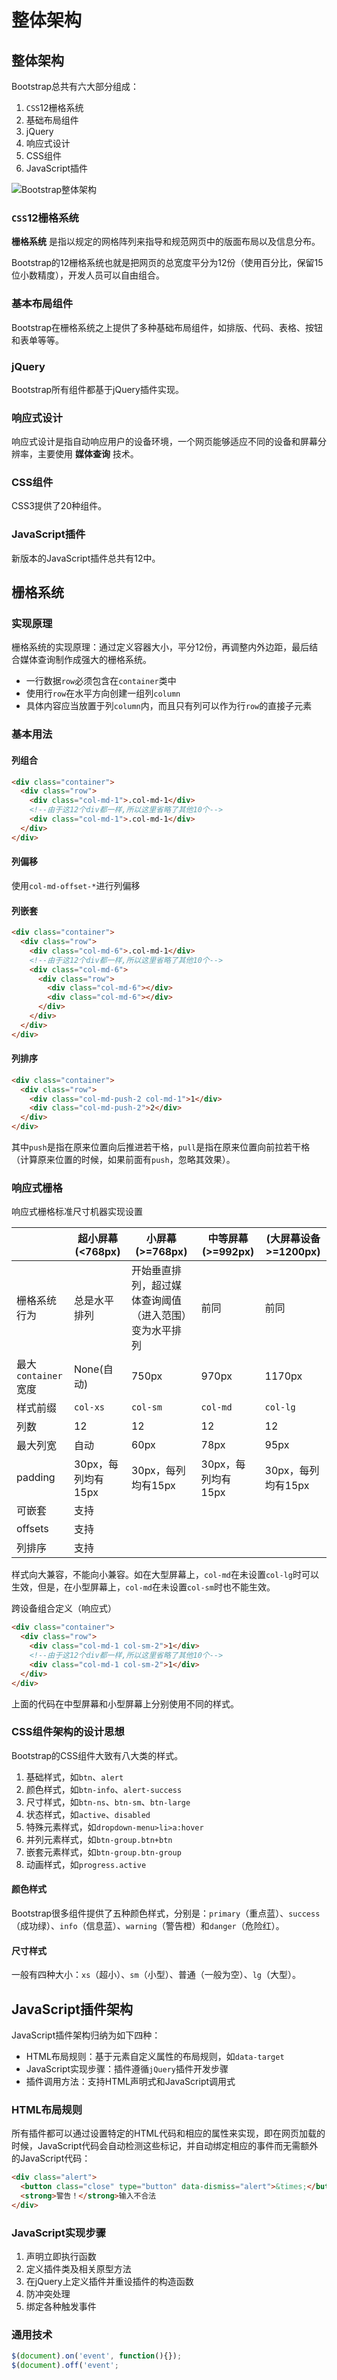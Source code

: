 # 整体架构
## 整体架构
Bootstrap总共有六大部分组成：

1. `CSS`12栅格系统
2. 基础布局组件
3. jQuery
4. 响应式设计
5. CSS组件
6. JavaScript插件

![Bootstrap整体架构](https://raw.githubusercontent.com/xyb930826/Understanding_Bootstrap/master/doc/image/2-Bootstrap%E6%95%B4%E4%BD%93%E6%9E%B6%E6%9E%84.PNG)


### `CSS`12栅格系统
**栅格系统** 是指以规定的网格阵列来指导和规范网页中的版面布局以及信息分布。

Bootstrap的12栅格系统也就是把网页的总宽度平分为12份（使用百分比，保留15位小数精度），开发人员可以自由组合。

### 基本布局组件
Bootstrap在栅格系统之上提供了多种基础布局组件，如排版、代码、表格、按钮和表单等等。

### jQuery
Bootstrap所有组件都基于jQuery插件实现。

### 响应式设计
响应式设计是指自动响应用户的设备环境，一个网页能够适应不同的设备和屏幕分辨率，主要使用 **媒体查询** 技术。

### CSS组件
CSS3提供了20种组件。

### JavaScript插件
新版本的JavaScript插件总共有12中。

## 栅格系统
### 实现原理

栅格系统的实现原理：通过定义容器大小，平分12份，再调整内外边距，最后结合媒体查询制作成强大的栅格系统。

* 一行数据`row`必须包含在`container`类中
* 使用行`row`在水平方向创建一组列`column`
* 具体内容应当放置于列`column`内，而且只有列可以作为行`row`的直接子元素

### 基本用法
#### 列组合

```html
<div class="container">
  <div class="row">
    <div class="col-md-1">.col-md-1</div>
    <!--由于这12个div都一样,所以这里省略了其他10个-->
    <div class="col-md-1">.col-md-1</div>
  </div>
</div>
```

#### 列偏移
使用`col-md-offset-*`进行列偏移

#### 列嵌套
```html
<div class="container">
  <div class="row">
    <div class="col-md-6">.col-md-1</div>
    <!--由于这12个div都一样,所以这里省略了其他10个-->
    <div class="col-md-6">
      <div class="row">
        <div class="col-md-6"></div>
        <div class="col-md-6"></div>
      </div>
    </div>
  </div>
</div>
```

#### 列排序
```html
<div class="container">
  <div class="row">
    <div class="col-md-push-2 col-md-1">1</div>
    <div class="col-md-push-2">2</div>
  </div>
</div>
```

其中`push`是指在原来位置向后推进若干格，`pull`是指在原来位置向前拉若干格（计算原来位置的时候，如果前面有`push`，忽略其效果）。

### 响应式栅格

响应式栅格标准尺寸机器实现设置

||超小屏幕(<768px)|小屏幕(>=768px)|中等屏幕(>=992px)|(大屏幕设备>=1200px)|
|--|--|--|--|--|
|栅格系统行为|总是水平排列|开始垂直排列，超过媒体查询阈值（进入范围）变为水平排列|前同|前同|
|最大`container`宽度|None(自动)|750px|970px|1170px|
|样式前缀|`col-xs`|`col-sm`|`col-md`|`col-lg`|
|列数|12|12|12|12|
|最大列宽|自动|60px|78px|95px|
|padding|30px，每列均有15px|30px，每列均有15px|30px，每列均有15px|30px，每列均有15px|
|可嵌套|支持|
|offsets|支持|
|列排序|支持||

样式向大兼容，不能向小兼容。如在大型屏幕上，`col-md`在未设置`col-lg`时可以生效，但是，在小型屏幕上，`col-md`在未设置`col-sm`时也不能生效。

跨设备组合定义（响应式）

```html
<div class="container">
  <div class="row">
    <div class="col-md-1 col-sm-2">1</div>
    <!--由于这12个div都一样,所以这里省略了其他10个-->
    <div class="col-md-1 col-sm-2">1</div>
  </div>
</div>
```

上面的代码在中型屏幕和小型屏幕上分别使用不同的样式。

### CSS组件架构的设计思想
Bootstrap的CSS组件大致有八大类的样式。

1. 基础样式，如`btn`、`alert`
2. 颜色样式，如`btn-info`、`alert-success`
3. 尺寸样式，如`btn-ns`、`btn-sm`、`btn-large`
4. 状态样式，如`active`、`disabled`
5. 特殊元素样式，如`dropdown-menu>li>a:hover`
6. 并列元素样式，如`btn-group.btn+btn`
7. 嵌套元素样式，如`btn-group.btn-group`
8. 动画样式，如`progress.active`

#### 颜色样式
Bootstrap很多组件提供了五种颜色样式，分别是：`primary`（重点蓝）、`success`（成功绿）、`info`（信息蓝）、`warning`（警告橙）和`danger`（危险红）。

#### 尺寸样式
一般有四种大小：`xs`（超小）、`sm`（小型）、普通（一般为空）、`lg`（大型）。

## JavaScript插件架构
JavaScript插件架构归纳为如下四种：

* HTML布局规则：基于元素自定义属性的布局规则，如`data-target`
* JavaScript实现步骤：插件遵循`jQuery`插件开发步骤
* 插件调用方法：支持HTML声明式和JavaScript调用式

### HTML布局规则
所有插件都可以通过设置特定的HTML代码和相应的属性来实现，即在网页加载的时候，JavaScript代码会自动检测这些标记，并自动绑定相应的事件而无需额外的JavaScript代码：

```html
<div class="alert">
  <button class="close" type="button" data-dismiss="alert">&times;</button>
  <strong>警告！</strong>输入不合法
</div>
```

### JavaScript实现步骤
1. 声明立即执行函数
2. 定义插件类及相关原型方法
3. 在jQuery上定义插件并重设插件的构造函数
4. 防冲突处理
5. 绑定各种触发事件

### 通用技术
```javascript
$(document).on('event', function(){});
$(document).off('event';
```

